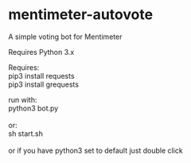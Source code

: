 # mentimeter-autovote
A simple voting bot for Mentimeter

Requires Python 3.x

Requires:
<br>
pip3 install requests
<br>
pip3 install grequests
<br>

run with:
<br>
python3 bot.py
<br>
<br>
or:
<br>
sh start.sh
<br>
<br>
or if you have python3 set to default just double click

